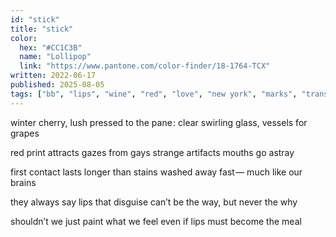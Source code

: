 ```yaml
---
id: "stick"
title: "stick"
color:
  hex: "#CC1C3B"
  name: "Lollipop"
  link: "https://www.pantone.com/color-finder/18-1764-TCX"
written: 2022-06-17
published: 2025-08-05
tags: ["bb", "lips", "wine", "red", "love", "new york", "marks", "trans", "new york", "🧡"]
---
```

winter cherry, lush
pressed to the pane :
clear swirling glass,
vessels for grapes

red print attracts
gazes from gays
strange artifacts
mouths go astray

first contact lasts
longer than stains
washed away fast —
much like our brains

they always say
lips that disguise
can’t be the way,
but never the why

shouldn’t we just
paint what we feel
even if lips must
become the meal